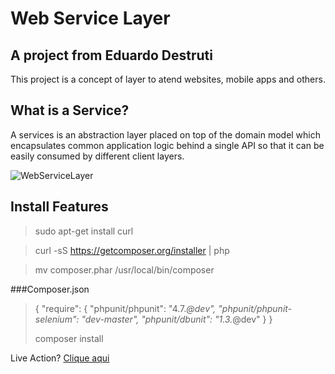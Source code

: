 # Web Service Layer

## A project from Eduardo Destruti

This project is a concept of layer
to atend websites, mobile apps and others.

## What is a Service?

A services is an abstraction layer placed on top of the domain model which encapsulates common application logic behind a single API so that it can be easily consumed by different client layers.

![WebServiceLayer](http://dab1nmslvvntp.cloudfront.net/wp-content/uploads/2012/02/service_diagram.png)

## Install Features

> sudo apt-get install curl

> curl -sS https://getcomposer.org/installer | php

> mv composer.phar /usr/local/bin/composer

###Composer.json
> 
> { 
>    "require": {
>         "phpunit/phpunit": "4.7.*@dev",
>         "phpunit/phpunit-selenium": "dev-master",
>         "phpunit/dbunit": "1.3.*@dev"
>     }
> }
> 
> 
> composer install
> 

Live Action? [Clique aqui](http://webservicelayer.com/)
